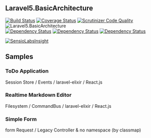 ## Laravel5.BasicArchitecture
[![Build Status](https://travis-ci.org/ytake/Laravel5.BasicArchitecture.svg)](https://travis-ci.org/ytake/Laravel5.BasicArchitecture)
[![Coverage Status](https://coveralls.io/repos/ytake/Laravel5.BasicArchitecture/badge.svg?branch=develop-basic)](https://coveralls.io/r/ytake/Laravel5.BasicArchitecture?branch=develop-basic)
[![Scrutinizer Code Quality](http://img.shields.io/scrutinizer/g/ytake/Laravel5.BasicArchitecture.svg?style=flat)](https://scrutinizer-ci.com/g/ytake/Laravel5.BasicArchitecture/?branch=develop-basic)
![Laravel5.BasicArchitecture](http://img.shields.io/badge/ytake-Laravel5.BasicArchitecture-yellowgreen.svg?style=flat)  
[![Dependency Status](https://www.versioneye.com/user/projects/54b7d9e605064657eb0001e5/badge.svg?style=flat)](https://www.versioneye.com/user/projects/54b7d9e605064657eb0001e5)
[![Dependency Status](https://www.versioneye.com/user/projects/54b7d9e4050646ca5c0001dd/badge.svg?style=flat)](https://www.versioneye.com/user/projects/54b7d9e4050646ca5c0001dd)
[![Dependency Status](https://www.versioneye.com/user/projects/54b7da2405064657eb00023d/badge.svg?style=flat)](https://www.versioneye.com/user/projects/54b7da2405064657eb00023d)  

[![SensioLabsInsight](https://insight.sensiolabs.com/projects/d189ea77-de47-4869-8889-b7ac8ccd879a/big.png)](https://insight.sensiolabs.com/projects/d189ea77-de47-4869-8889-b7ac8ccd879a)

## Samples

### ToDo Application
Session Store / Events / laravel-elixir / React.js

### Realtime Markdown Editor
Filesystem / CommandBus / laravel-elixir / React.js

### Simple Form
form Request / Legacy Controller & no namespace (by classmap)

